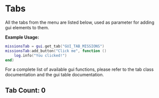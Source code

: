 # Tabs

All the tabs from the menu are listed below, used as parameter for adding gui elements to them.

**Example Usage:**

```lua
missionsTab = gui.get_tab("GUI_TAB_MISSIONS")
missionsTab:add_button("Click me", function ()
    log.info("You clicked!")
end)
```

For a complete list of available gui functions, please refer to the tab class documentation and the gui table documentation.

## Tab Count: 0

